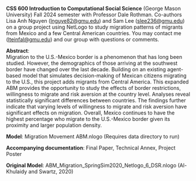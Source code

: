 **CSS 600 Introduction to Computational Social Science** (George Mason University) Fall 2024 semester with Professor Dale Rothman. Co-authors Lisa Anh Nguyen (lnguye82@gmu.edu) and Sam Lee (slee236@gmu.edu) on a group project using NetLogo to study migration patterns of migrants from Mexico and a few Central American countries. You may contact me (lteinfal@gmu.edu) and our group with questions or comments.

**Abstract**:  
Migration to the U.S.-Mexico border is a phenomenon that has long been studied. However, the demographics of those arriving at the southwest border have changed over the last decade. Building on an existing agent-based model that simulates decision-making of Mexican citizens migrating to the U.S., this project adds migrants from Central America. This expanded ABM provides the opportunity to study the effects of border restrictions, willingness to migrate and risk aversion at the country level. Analyses reveal statistically significant differences between countries. The findings further indicate that varying levels of willingness to migrate and risk aversion have significant effects on migration. Overall, Mexico continues to have the highest percentage who migrate to the U.S.-Mexico border given its proximity and larger population density. 

**Model**: 
Migration Movement ABM.nlogo (Requires data directory to run)

**Accompanying documentation**: 
Final Paper, Technical Annex, Project Poster

**Original Model**: 
ABM_Migration_SpringSim2020_Netlogo_6_DSR.nlogo (Al-Khulaidy and Swartz, 2020)
